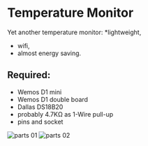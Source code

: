 # Temperature Monitor

Yet another temperature monitor: 
 *lightweight, 
 * wifi, 
 * almost energy saving.
 
## Required:
 * Wemos D1 mini
 * Wemos D1 double board
 * Dallas DS18B20
 * probably 4.7KΩ as 1-Wire pull-up
 * pins and socket

![parts 01](https://raw.githubusercontent.com/rubienr/temperature-monitor/parts-01.jpg)
![parts 02](https://raw.githubusercontent.com/rubienr/temperature-monitor/parts-02.jpg)
